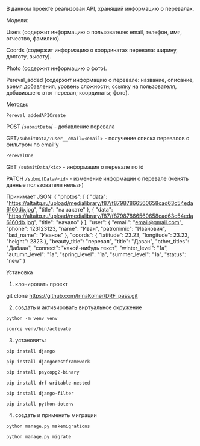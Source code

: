 В данном проекте реализован API, хранящий информацию о перевалах.


Модели:

Users (содержит информацию о пользователе: email, телефон, имя, отчество, фамилию).

Coords (содержит информацию о координатах перевала: ширину, долготу, высоту).

Photo (содержит информацию о фото).

Pereval_added (содержит информацию о перевале: название, описание, время добавления, уровень сложности; ссылку на пользователя, добавившего этот перевал; координаты; фото).


Методы:

`Pereval_addedAPICreate`

POST /`submitData`/ - добавление перевала 

GET`/submitData/?user__email=<email>` - получение списка перевалов с фильтром по email’у


`PerevalOne`

GET `/submitData/<id>` -  информация о перевале по id

PATCH `/submitData/<id>` - изменение информации о перевале (менять данные пользователя нельзя) 


Принимает JSON:
{
    "photos": [
        {
        "data": "https://altaitg.ru/upload/medialibrary/f87/f87987866560658cad63c54eda6160db.jpg",
        "title": "на закате"
    },
        {
        "data": "https://altaitg.ru/upload/medialibrary/f87/f87987866560658cad63c54eda6160db.jpg",
        "title": "начало"
    }
    ],
    "user": {
        "email": "email@gmail.com",
        "phone": 123123123,
        "name": "Иван",
        "patronimic": "Иванович",
        "last_name": "Иванов"
    },
    "coords": {
        "latitude": 23.23,
        "longitude": 23.23,
        "height": 2323
    },
    "beauty_title": "перевал",
    "title": "Даван",
    "other_titles": "Дабаан",
    "connect": "какой-нибудь текст",
    "winter_level": "1a",
    "autumn_level": "1a",
    "spring_level": "1a",
    "summer_level": "1a",
    "status": "new"
}


Установка

1) клонировать проект 

git clone https://github.com/IrinaKolner/DRF_pass.git

2) создать и активировать виртуальное окружение 

`python -m venv venv`

`source venv/bin/activate`

3) установить: 

`pip install django`

`pip install djangorestframework`

`pip install psycopg2-binary`

`pip install drf-writable-nested`

`pip install django-filter`

`pip install python-dotenv`

4) создать и применить миграции

`python manage.py makemigrations`

`python manage.py migrate`
